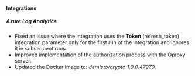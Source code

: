 
#### Integrations
##### Azure Log Analytics
- Fixed an issue where the integration uses the **Token** (refresh_token) integration parameter only for the first run of the integration and ignores it in subsequent runs.
- Improved implementation of the authorization process with the Oproxy server.
- Updated the Docker image to: *demisto/crypto:1.0.0.47970*.
